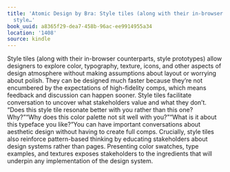 ```yaml
---
title: 'Atomic Design by Bra: Style tiles (along with their in-browser counterparts,
  style…'
book_uuid: a8365f29-dea7-458b-96ac-ee9914955a34
location: '1408'
source: kindle
---
```


Style tiles (along with their in-browser counterparts, style prototypes) allow designers to explore color, typography, texture, icons, and other aspects of design atmosphere without making assumptions about layout or worrying about polish. They can be designed much faster because they’re not encumbered by the expectations of high-fidelity comps, which means feedback and discussion can happen sooner. Style tiles facilitate conversation to uncover what stakeholders value and what they don’t. “Does this style tile resonate better with you rather than this one? Why?”“Why does this color palette not sit well with you?”“What is it about this typeface you like?”You can have important conversations about aesthetic design without having to create full comps. Crucially, style tiles also reinforce pattern-based thinking by educating stakeholders about design systems rather than pages. Presenting color swatches, type examples, and textures exposes stakeholders to the ingredients that will underpin any implementation of the design system.